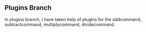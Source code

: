 ## Plugins Branch
In plugins branch, I have taken help of plugins for the addcommand, subtractcommand, multiplycommand, dividecommand.